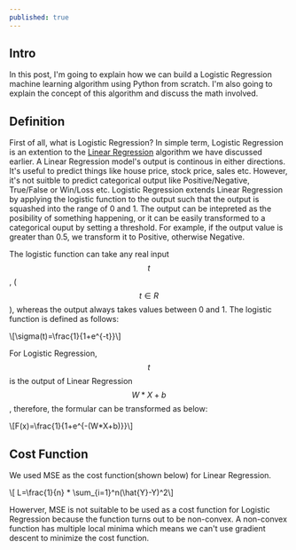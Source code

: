 ```yaml
---
published: true
---
```

## Intro
In this post, I'm going to explain how we can build a Logistic Regression machine learning algorithm using Python from scratch. I'm also going to explain the concept of this algorithm and discuss the math involved.

## Definition
First of all, what is Logistic Regression? In simple term, Logistic Regression is an extention to the [Linear Regression](https://allen-q.github.io/Implement-Linear-Regression-in-Python-From-Scratch) algorithm we have discussed earlier. A Linear Regression model's output is continous in either directions. It's useful to predict things like house price, stock price, sales etc. However, it's not suitble to predict categorical output like Positive/Negative, True/False or Win/Loss etc. Logistic Regression extends Linear Regression by applying the logistic function to the output such that the output is squashed into the range of 0 and 1. The output can be intepreted as the posibility of something happening, or it can be easily transformed to a categorical ouput by setting a threshold. For example, if the output value is greater than 0.5, we transform it to Positive, otherwise Negative. 

The logistic function can take any real input $$t$$, ($$t \in R$$), whereas the output always takes values between 0 and 1. The logistic function is defined as follows:

\\[\sigma(t)=\frac{1}{1+e^{-t}}\\]

For Logistic Regression, $$t$$ is the output of Linear Regression $$W*X+b$$, therefore, the formular can be transformed as below:

\\[F(x)=\frac{1}{1+e^{-(W*X+b)}}\\]

## Cost Function
We used MSE as the cost function(shown below) for Linear Regression. 

\\[ L=\frac{1}{n} * \sum_{i=1}^n(\hat{Y}-Y)^2\\]

Howerver, MSE is not suitable to be used as a cost function for Logistic Regression because the function turns out to be non-convex. A non-convex function has multiple local minima which means we can't use gradient descent to minimize the cost function.



